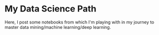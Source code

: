# My Data Science Path

Here, I post some notebooks from which I'm playing with in my journey to master data mining/machine learning/deep learning.

